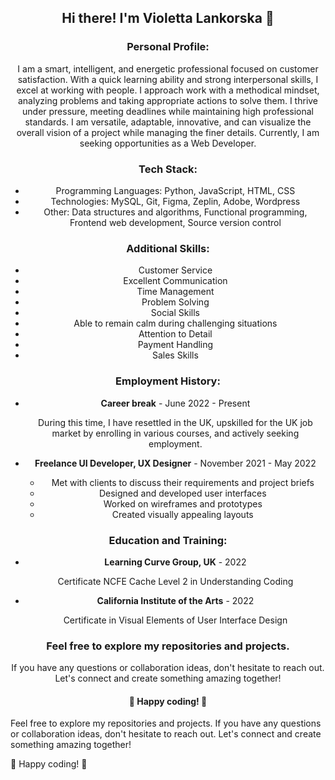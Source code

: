 
<!--
**lankorskaya/Lankorskaya** is a ✨ _special_ ✨ repository because its `README.md` (this file) appears on your GitHub profile.

Here's a brief overview of my profile:

**Personal Profile:**
I am a smart, intelligent, and energetic professional focused on customer satisfaction. With a quick learning ability and strong interpersonal skills, I excel at working with people. I approach work with a methodical mindset, analyzing problems and taking appropriate actions to solve them. I thrive under pressure, meeting deadlines while maintaining high professional standards. I am versatile, adaptable, innovative, and can visualize the overall vision of a project while managing the finer details. Currently, I am seeking opportunities as a Web Developer.

**Tech Stack:**
Programming Languages: Python, JavaScript, HTML, CSS
Technologies: MySQL, Git, Figma, Zeplin, Adobe, Wordpress
 Other: Data structures and algorithms, Functional programming, Frontend web development, Source version control

**Additional Skills:**
Customer Service
Excellent Communication
Time Management
Problem Solving
Social Skills
Able to remain calm during challenging situations
Attention to Detail
Payment Handling
Sales Skills

**Employment History:**
Career break                                                                                                          June 2022 - Present
During this time, I have resettled in the UK, upskilled for the UK job market by enrolling in various courses, and actively seeking employment.

Freelance UI Developer, UX Designer                                                                            November 2021 - May 2022
Met with clients to discuss their requirements and project briefs
Designed and developed user interfaces
Worked on wireframes and prototypes
Created visually appealing layouts

**Education and Training:**
Learning Curve Group, UK                                                                                         2022
Certificate NCFE Cache Level 2 in Understanding Coding

California Institute of the Arts                                                                              2022
Certificate in Visual Elements of User Interface Design

Feel free to explore my repositories and projects. If you have any questions or collaboration ideas, don't hesitate to reach out. Let's connect and create something amazing together!

🌟 Happy coding! 🚀
-->
<div align="center">
  <h2>Hi there! I'm Violetta Lankorska 👋</h2>
  <h3>Personal Profile:</h3>
  <p>I am a smart, intelligent, and energetic professional focused on customer satisfaction. With a quick learning ability and strong interpersonal skills, I excel at working with people. I approach work with a methodical mindset, analyzing problems and taking appropriate actions to solve them. I thrive under pressure, meeting deadlines while maintaining high professional standards. I am versatile, adaptable, innovative, and can visualize the overall vision of a project while managing the finer details. Currently, I am seeking opportunities as a Web Developer.</p>
  <h3>Tech Stack:</h3>
  <ul>
    <li>Programming Languages: Python, JavaScript, HTML, CSS</li>
    <li>Technologies: MySQL, Git, Figma, Zeplin, Adobe, Wordpress</li>
    <li>Other: Data structures and algorithms, Functional programming, Frontend web development, Source version control</li>
  </ul>
  <h3>Additional Skills:</h3>
  <ul>
    <li>Customer Service</li>
    <li>Excellent Communication</li>
    <li>Time Management</li>
    <li>Problem Solving</li>
    <li>Social Skills</li>
    <li>Able to remain calm during challenging situations</li>
    <li>Attention to Detail</li>
    <li>Payment Handling</li>
    <li>Sales Skills</li>
  </ul>
  <h3>Employment History:</h3>
  <ul>
    <li><b>Career break</b> - June 2022 - Present</li>
    <p>During this time, I have resettled in the UK, upskilled for the UK job market by enrolling in various courses, and actively seeking employment.</p>
<li><b>Freelance UI Developer, UX Designer</b> - November 2021 - May 2022</li>
<ul>
  <li>Met with clients to discuss their requirements and project briefs</li>
  <li>Designed and developed user interfaces</li>
  <li>Worked on wireframes and prototypes</li>
  <li>Created visually appealing layouts</li>
</ul>
 </ul>
  <h3>Education and Training:</h3>
  <ul>
    <li><b>Learning Curve Group, UK</b> - 2022</li>
    <p>Certificate NCFE Cache Level 2 in Understanding Coding</p>
<li><b>California Institute of the Arts</b> - 2022</li>
<p>Certificate in Visual Elements of User Interface Design</p>
  </ul>
  <h3>Feel free to explore my repositories and projects.</h3>
  <p>If you have any questions or collaboration ideas, don't hesitate to reach out. Let's connect and create something amazing together!</p>
  <h4>🌟 Happy coding! 🚀</h4>
</div>
Feel free to explore my repositories and projects. If you have any questions or collaboration ideas, don't hesitate to reach out. Let's connect and create something amazing together!

🌟 Happy coding! 🚀
